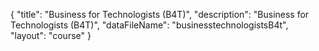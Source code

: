 {
	"title": "Business for Technologists (B4T)",
	"description": "Business for Technologists (B4T)",
	"dataFileName": "businesstechnologistsB4t",
	"layout": "course"
}